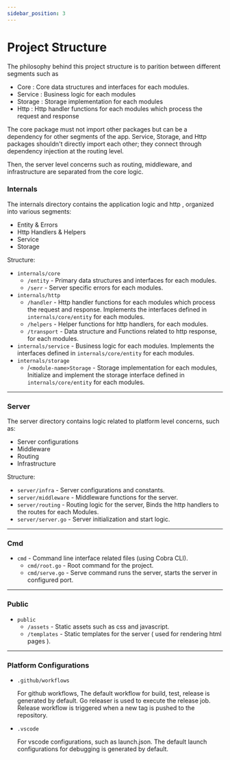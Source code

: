 ```yaml
---
sidebar_position: 3
---
```


# Project Structure

The philosophy behind this project structure is to parition between different segments such as 

- Core : Core data structures and interfaces for each modules.
- Service : Business logic for each modules
- Storage : Storage implementation for each modules
- Http : Http handler functions for each modules which process the request and response

The core package must not import other packages but can be a dependency for other segments of the app. Service, Storage, and Http packages shouldn't directly import each other; they connect through dependency injection at the routing level.

Then, the server level concerns such as routing, middleware, and infrastructure are separated from the core logic.

### Internals

The internals directory contains the application logic and http , organized into various segments:
- Entity & Errors
- Http Handlers & Helpers
- Service
- Storage

Structure:

- `internals/core`
  - `/entity` - Primary data structures and interfaces for each modules.
  - `/serr`  - Server specific errors for each modules.
- `internals/http`
  - `/handler` - Http handler functions for each modules which process the request and response. Implements the interfaces defined in `internals/core/entity` for each modules.
  - `/helpers` - Helper functions for http handlers, for each modules.
  - `/transport` - Data structure and Functions related to http response, for each modules.
- `internals/service` - Business logic for each modules. Implements the interfaces defined in `internals/core/entity` for each modules.
- `internals/storage`
  - /`<module-name>Storage` - Storage implementation for each modules, Initialize and implement the storage interface defined in `internals/core/entity` for each modules.


---

### Server

The server directory contains logic related to platform level concerns, such as:
- Server configurations
- Middleware
- Routing
- Infrastructure

Structure:

- `server/infra` - Server configurations and constants.
- `server/middleware` - Middleware functions for the server.
- `server/routing` - Routing logic for the server, Binds the http handlers to the routes for each Modules.
- `server/server.go` - Server initialization and start logic.

---

### Cmd

- `cmd` - Command line interface related files (using Cobra CLI).
  - `cmd/root.go` - Root command for the project.
  - `cmd/serve.go` - Serve command runs the server, starts the server in configured port.

---

### Public

- `public` 
  - `/assets` - Static assets such as css and javascript.
  - `/templates` - Static templates for the server ( used for rendering html pages ).
  
---

### Platform Configurations

- `.github/workflows` 
  
  For github workflows, The default workflow for build, test, release is generated by default. Go releaser is used to execute the release job. Release workflow is triggered when a new tag is pushed to the repository.

- `.vscode`

  For vscode configurations, such as launch.json. The default launch configurations for debugging is generated by default.

